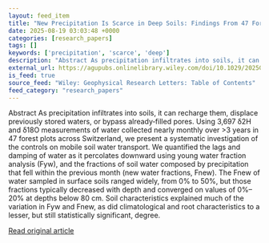 ```yaml
---
layout: feed_item
title: "New Precipitation Is Scarce in Deep Soils: Findings From 47 Forest Plots Spanning Switzerland"
date: 2025-08-19 03:03:48 +0000
categories: [research_papers]
tags: []
keywords: ['precipitation', 'scarce', 'deep']
description: "Abstract As precipitation infiltrates into soils, it can recharge them, displace previously stored waters, or bypass already‐filled pores"
external_url: https://agupubs.onlinelibrary.wiley.com/doi/10.1029/2025GL115274?af=R
is_feed: true
source_feed: "Wiley: Geophysical Research Letters: Table of Contents"
feed_category: "research_papers"
---
```


Abstract As precipitation infiltrates into soils, it can recharge them, displace previously stored waters, or bypass already‐filled pores. Using 3,697 δ2H and δ18O measurements of water collected nearly monthly over >3 years in 47 forest plots across Switzerland, we present a systematic investigation of the controls on mobile soil water transport. We quantified the lags and damping of water as it percolates downward using young water fraction analysis (Fyw), and the fractions of soil water composed by precipitation that fell within the previous month (new water fractions, Fnew). The Fnew of water sampled in surface soils ranged widely, from 0% to 50%, but those fractions typically decreased with depth and converged on values of 0%–20% at depths below 80 cm. Soil characteristics explained much of the variation in Fyw and Fnew, as did climatological and root characteristics to a lesser, but still statistically significant, degree.

[Read original article](https://agupubs.onlinelibrary.wiley.com/doi/10.1029/2025GL115274?af=R)

